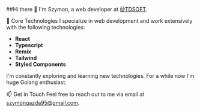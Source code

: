 ##Hi there 👋
I'm Szymon, a web developer at [@TDSOFT](https://tdoft.com/).

🔧 Core Technologies
I specialize in web development and work extensively with the following technologies:

- **React**
- **Typescript**
- **Remix**
- **Tailwind**
- **Styled Components**

I'm constantly exploring and learning new technologies. For a while now I'm huge Golang enthusiast.

📫 Get in Touch
Feel free to reach out to me via email at szymongazda95@gmail.com.

